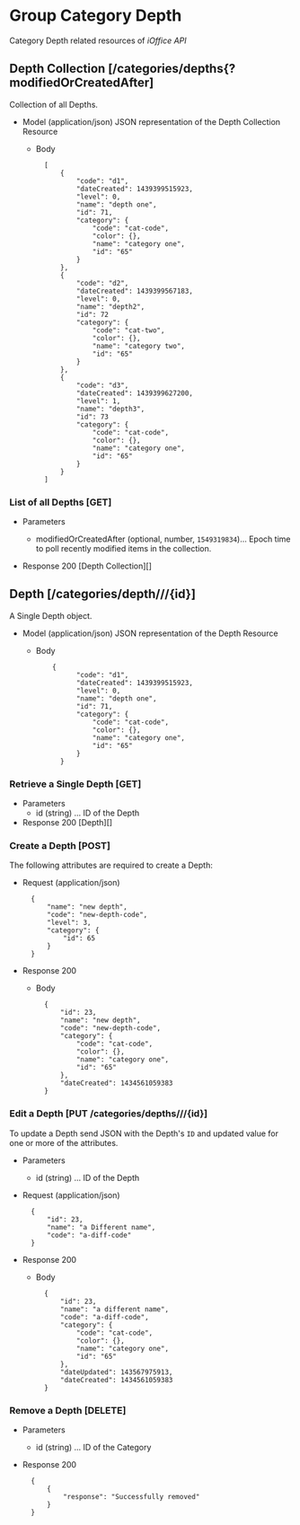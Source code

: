 # Group Category  Depth
Category Depth related resources of *iOffice API*

## Depth Collection [/categories/depths{?modifiedOrCreatedAfter]
Collection of all Depths.

+ Model (application/json)
    JSON representation of the Depth Collection Resource

    + Body
    
            [
                {
                    "code": "d1",
                    "dateCreated": 1439399515923,
                    "level": 0,
                    "name": "depth one",
                    "id": 71,
                    "category": {
                        "code": "cat-code",
                        "color": {},
                        "name": "category one",
                        "id": "65"
                    }
                },
                {
                    "code": "d2",
                    "dateCreated": 1439399567183,
                    "level": 0,
                    "name": "depth2",
                    "id": 72
                    "category": {
                        "code": "cat-two",
                        "color": {},
                        "name": "category two",
                        "id": "65"
                    }
                },
                {
                    "code": "d3",
                    "dateCreated": 1439399627200,
                    "level": 1,
                    "name": "depth3",
                    "id": 73
                    "category": {
                        "code": "cat-code",
                        "color": {},
                        "name": "category one",
                        "id": "65"
                    }
                } 
            ]

### List of all Depths [GET]

+ Parameters
    + modifiedOrCreatedAfter (optional, number, `1549319834`)... Epoch time to poll recently modified items in the collection.

+ Response 200
    [Depth Collection][]

## Depth [/categories/depth///{id}]
A Single Depth object.

+ Model (application/json)
    JSON representation of the Depth Resource

    + Body

              {
                    "code": "d1",
                    "dateCreated": 1439399515923,
                    "level": 0,
                    "name": "depth one",
                    "id": 71,
                    "category": {
                        "code": "cat-code",
                        "color": {},
                        "name": "category one",
                        "id": "65"
                    }
                }

### Retrieve a Single Depth [GET]
+ Parameters
    + id (string) ... ID of the Depth
+ Response 200
    [Depth][]

### Create a Depth [POST]
The following attributes are required to create a Depth:

+ Request (application/json)
    
        {
            "name": "new depth",
            "code": "new-depth-code",
            "level": 3,
            "category": {
                "id": 65
            }
        }

+ Response 200
    + Body
        
            {
                "id": 23,
                "name": "new depth",
                "code": "new-depth-code",
                "category": {
                    "code": "cat-code",
                    "color": {},
                    "name": "category one",
                    "id": "65"
                },
                "dateCreated": 1434561059383
            }

### Edit a Depth [PUT /categories/depths///{id}]
To update a Depth send JSON with the Depth's `ID` and updated value for one or more of the attributes.

+ Parameters
    + id (string) ... ID of the Depth
    
+ Request (application/json)
    
        {
            "id": 23,
            "name": "a Different name",
            "code": "a-diff-code"
        }

+ Response 200
    + Body

            {
                "id": 23,
                "name": "a different name",
                "code": "a-diff-code",
                "category": {
                    "code": "cat-code",
                    "color": {},
                    "name": "category one",
                    "id": "65"
                },
                "dateUpdated": 143567975913,
                "dateCreated": 1434561059383
            }

### Remove a Depth [DELETE]
+ Parameters
    + id (string) ... ID of the Category
+ Response 200

        {
            {
                "response": "Successfully removed"
            }
        }
